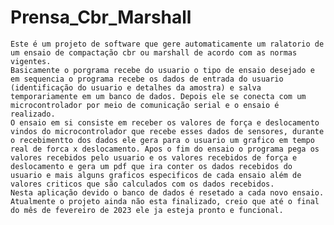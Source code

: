 # Prensa_Cbr_Marshall
    Este é um projeto de software que gere automaticamente um ralatorio de um ensaio de compactação cbr ou marshall de acordo com as normas vigentes.
    Basicamente o porgrama recebe do usuario o tipo de ensaio desejado e em sequencia o programa recebe os dados de entrada do usuario (identificação do usuario e detalhes da amostra) e salva temporariamente em um banco de dados. Depois ele se conecta com um microcontrolador por meio de comunicação serial e o ensaio é realizado.
    O ensaio em si consiste em receber os valores de força e deslocamento vindos do microcontrolador que recebe esses dados de sensores, durante o recebimentto dos dados ele gera para o usuario um grafico em tempo real de forca x deslocamento. Apos o fim do ensaio o programa pega os valores recebidos pelo usuario e os valores recebidos de força e deslocamento e gera um pdf que ira conter os dados recebidos do usuario e mais alguns graficos especificos de cada ensaio além de valores criticos que são calculados com os dados recebidos.
    Nesta aplicação devido o banco de dados é resetado a cada novo ensaio.
    Atualmente o projeto ainda não esta finalizado, creio que até o final do mês de fevereiro de 2023 ele ja esteja pronto e funcional.
